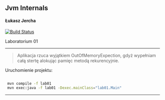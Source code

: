 ## Jvm Internals
#### Łukasz Jercha
[![Build Status](https://travis-ci.org/ljercha/jvm.svg?branch=master)](https://travis-ci.org/ljercha/jvm)

Laboratorium 01
***
> Aplikacja rzuca wyjątkiem OutOfMemoryExpection, gdyż wypełniam całą stertę alokując pamięc metodą rekurencyjnie.

Uruchomienie projektu:
```bash

 mvn compile -f lab01
 mvn exec:java -f lab01 -Dexec.mainClass="lab01.Main"
 ```

***
